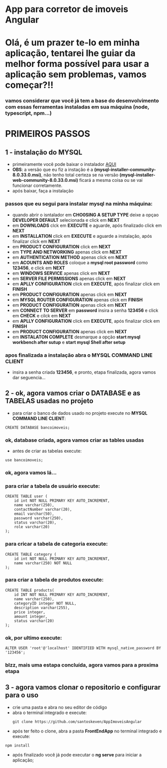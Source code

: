 # App para corretor de imoveis Angular

# Olá, é um prazer te-lo em minha aplicação, tentarei lhe guiar da melhor forma possível para usar a aplicação sem problemas, vamos começar?!!

### vamos considerar que você já tem a base do desenvolvimento com essas ferramentas instaladas em sua máquina (node, typescript, npm...)

# PRIMEIROS PASSOS 

## 1 - instalação do MYSQL

+ primeiramente você pode baixar o instalador <a href="https://dev.mysql.com/downloads/installer/" target="_blank">AQUI</a>
+ **OBS**: a versão que eu fiz a instação é a **(mysql-installer-community-8.0.33.0.msi)**, não tenho total certeza se na versão **(mysql-installer-web-community-8.0.33.0.msi)** ficará a mesma coisa ou se vai funcionar corretamente.
+ após baixar, faça a instalação
  
### passos que eu segui para instalar mysql na minha máquina:
+ quando abrir o isntalador em **CHO0SING A SETUP TYPE** deixe a opçao **DEVELOPER DEFAULT** selecionada e click em **NEXT**
+ em **DOWNLOADS** clck em **EXECUTE** e aguarde, após finalizado click em **NEXT**
+ em **INSTALLATION** click em **EXECUTE** e aguarde a instalação, após finalizar click em **NEXT**
+ em **PRODUCT CONFIGURATION** click em **NEXT**
+ em **TYPE AND NETWORKING** apenas click em **NEXT**
+ em **AUTHENTICATION METHOD** apenas click em **NEXT**
+ em **ACOUNTS AND ROLES** coloque a **mysql root password** como **123456**, e click em **NEXT**
+ em **WINDOWS SERVICE** apenas click em **NEXT**
+ em **SERVER FILE PERMISSIONS** apenas click em **NEXT**
+ em **APLLY CONFIGURATION** click em **EXECUTE**, após finalizar click em **FINISH**
+ em **PRODUCT CONFIGURATION** apenas click em **NEXT**
+ em **MYSQL ROUTER CONFIGURATION** apenas click em **FINISH**
+ em **PRODUCT CONFIGURATION** apenas click em **NEXT**
+ em **CONNECT TO SERVER** em **password** insira a senha **123456** e click em **CHECK** e cilck em **NEXT**
+ em **APLLY CONFIGURATION** click em **EXECUTE**, após finalizar click em **FINISH**
+ em **PRODUCT CONFIGURATION** apenas click em **NEXT**
+ em **INSTALATON COMPLETE** desmarque a opção **start mysql workbench after sutup** e **start mysql Shell after setup**
### apos finalizada a instalação abra o **MYSQL COMMAND LINE CLIENT**
+ insira a senha criada **123456**, e pronto, etapa finalizada, agora vamos dar seguencia...

## 2 - ok, agora vamos criar o DATABASE e as TABELAS usadas no projeto

+ para criar o banco de dados usado no projeto execute no **MYSQL COMMAND LINE CLIENT**:
```
CREATE DATABASE bancoimoveis;
``` 
### **ok, database criada, agora vamos criar as tables usadas**
+ antes de criar as tabelas execute:
```
use bancoimoveis;
```
### ok, agora vamos lá...
### para criar a tabela de usuário execute:
```
CREATE TABLE user (
    id int NOT NULL PRIMARY KEY AUTO_INCREMENT,
    name varchar(250),
    contactNumber varchar(20),
    email varchar(50),
    password varchar(250),
    status varchar(20),
    role varchar(20)
);
```
### para cricar a tabela de categoria execute:
```
CREATE TABLE category (
    id int NOT NULL PRIMARY KEY AUTO_INCREMENT,
    name varchar(250) NOT NULL  
);
```

### para criar a tabela de produtos execute:
```
CREATE TABLE products(
    id INT NOT NULL PRIMARY KEY AUTO_INCREMENT,
    name varchar(250),
    categoryID integer NOT NULL,
    description varchar(255),
    price integer,
    amount integer,
    status varchar(20)
);
```
### ok, por ultimo execute: 
```
ALTER USER 'root'@'localhost' IDENTIFIED WITH mysql_native_password BY '123456';
```

### blzz, mais uma estapa concluída, agora vamos para a proxima etapa

## 3 - agora vamos clonar o repositorio e configurar para o uso
+ crie uma pasta e abra no seu editor de código
+ abra o terminal integrado e execute:
  ```
  git clone https://github.com/santoskeven/AppImoveisAngular
  ```
+ após ter feito o clone, abra a pasta **FrontEndApp** no terminal integrado e execute:
```
npm install
```
+ após finalizado você já pode executar o **ng serve** para iniciar a aplicação;

